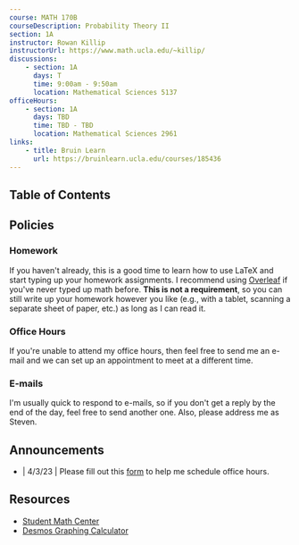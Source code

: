 ```yaml
---
course: MATH 170B
courseDescription: Probability Theory II
section: 1A
instructor: Rowan Killip
instructorUrl: https://www.math.ucla.edu/~killip/
discussions:
    - section: 1A
      days: T
      time: 9:00am - 9:50am
      location: Mathematical Sciences 5137
officeHours:
    - section: 1A
      days: TBD
      time: TBD - TBD
      location: Mathematical Sciences 2961
links:
    - title: Bruin Learn
      url: https://bruinlearn.ucla.edu/courses/185436
---
```


## Table of Contents

## Policies

### Homework

If you haven't already, this is a good time to learn how to use LaTeX and start typing up your homework assignments. I recommend using [Overleaf](https://www.overleaf.com/) if you've never typed up math before. **This is not a requirement**, so you can still write up your homework however you like (e.g., with a tablet, scanning a separate sheet of paper, etc.) as long as I can read it.

### Office Hours

If you're unable to attend my office hours, then feel free to send me an e-mail and we can set up an appointment to meet at a different time.

### E-mails

I'm usually quick to respond to e-mails, so if you don't get a reply by the end of the day, feel free to send another one. Also, please address me as Steven.

## Announcements

-   | 4/3/23 | Please fill out this [form](https://forms.gle/PjpKDAaExptBBVm19) to help me schedule office hours.

## Resources

-   [Student Math Center](https://ww3.math.ucla.edu/student-math-center/)
-   [Desmos Graphing Calculator](https://www.desmos.com/calculator)

<!-- ## Notes

-   notes::week-1.md
-   notes::week-2.md
-   notes::week-3.md
-   notes::week-4.md
-   notes::week-5.md
-   notes::week-6.md
-   notes::week-7.md
-   notes::week-8.md
-   notes::week-9.md
-   notes::week-10.md -->
